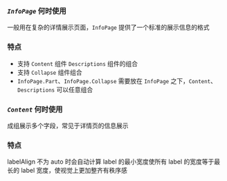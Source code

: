 ### *`InfoPage`* 何时使用

一般用在复杂的详情展示页面，`InfoPage` 提供了一个标准的展示信息的格式

### 特点

* 支持 `Content` 组件 `Descriptions` 组件的组合
* 支持 `Collapse` 组件组合
* `InfoPage.Part`、`InfoPage.Collapse` 需要放在 `InfoPage` 之下，`Content`、`Descriptions` 可以任意组合

### *`Content`* 何时使用

成组展示多个字段，常见于详情页的信息展示

### 特点

labelAlign 不为 auto 时会自动计算 label 的最小宽度使所有 label 的宽度等于最长的 label 宽度，使视觉上更加整齐有秩序感

